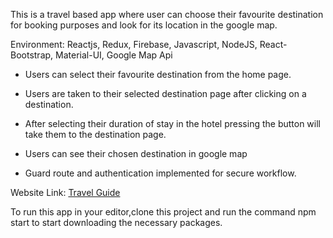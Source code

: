 This is a travel based app where user can choose their favourite destination for booking purposes and look for its location in the google map.

Environment: Reactjs, Redux, Firebase, Javascript, NodeJS, React-Bootstrap, Material-UI, Google Map Api

* Users can select their favourite destination from the home page.

* Users are taken to their selected destination page after clicking on a destination.

* After selecting their duration of stay in the hotel pressing the button will take them to the destination page. 

* Users can see their chosen destination in google map 

* Guard route and authentication implemented for secure workflow.

Website Link: [Travel Guide](https://travel-guide-2fc02.web.app/ "Travel Guide")

To run this app in your editor,clone this project and run the command npm start to start downloading the necessary packages.